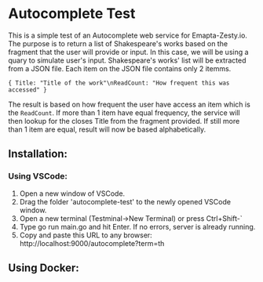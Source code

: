 # Autocomplete Test

This is a simple test of an Autocomplete web service for Emapta-Zesty.io. The purpose is to return a list of Shakespeare's works based on the fragment that the user will provide or input. In this case, we will be using a quary to simulate user's input. Shakespeare's works' list will be extracted from a JSON file. Each item on the JSON file contains only 2 itemms.

`{ Title: "Title of the work"\nReadCount: "How frequent this was accessed" }`

The result is based on how frequent the user have access an item which is the `ReadCount`. If more than 1 item have equal frequency, the service will then lookup for the closes Title from the fragment provided. If still more than 1 item are equal, result will now be based alphabetically.

## Installation:

### Using VSCode:

1. Open a new window of VSCode.
2. Drag the folder 'autocomplete-test' to the newly opened VSCode window.
3. Open a new terminal (Testminal->New Terminal) or press Ctrl+Shift-`
4. Type go run main.go and hit Enter. If no errors, server is already running.
5. Copy and paste this URL to any browser: http://localhost:9000/autocomplete?term=th

## Using Docker: